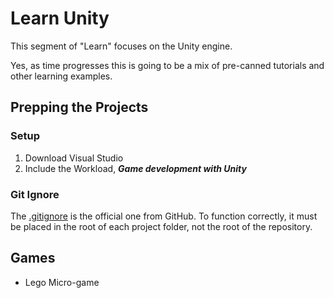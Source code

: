 # Learn Unity

This segment of "Learn" focuses on the Unity engine.

Yes, as time progresses this is going to be a mix of pre-canned tutorials and other learning examples.

## Prepping the Projects

### Setup

1. Download Visual Studio
2. Include the Workload, _**Game development with Unity**_

### Git Ignore

The [.gitignore](https://github.com/github/gitignore/blob/main/Unity.gitignore) is the official one from GitHub. To function correctly, it must be placed in the root of each project folder, not the root of the repository.

## Games

* Lego Micro-game
